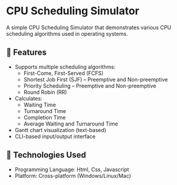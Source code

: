 # CPU Scheduling Simulator

A simple CPU Scheduling Simulator that demonstrates various CPU scheduling algorithms used in operating systems.

## 📌 Features

- Supports multiple scheduling algorithms:
  - First-Come, First-Served (FCFS)
  - Shortest Job First (SJF) – Preemptive and Non-preemptive
  - Priority Scheduling – Preemptive and Non-preemptive
  - Round Robin (RR)
- Calculates:
  - Waiting Time
  - Turnaround Time
  - Completion Time
  - Average Waiting and Turnaround Time
- Gantt chart visualization (text-based)
- CLI-based input/output interface

## 🧰 Technologies Used

- Programming Language: Html, Css, Javascript
- Platform: Cross-platform (Windows/Linux/Mac)
